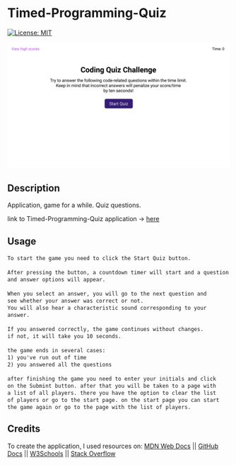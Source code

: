 # Timed-Programming-Quiz

[![License: MIT](https://img.shields.io/badge/License-MIT-yellow.svg)](https://opensource.org/licenses/MIT)

![application screenshot](assets/images/demo.gif)

## Description
Application, game for a while. Quiz questions.

link to Timed-Programming-Quiz application -> [here](https://khomych1004.github.io/Timed-Programming-Quiz/)

## Usage
```
To start the game you need to click the Start Quiz button.

After pressing the button, a countdown timer will start and a question
and answer options will appear.

When you select an answer, you will go to the next question and
see whether your answer was correct or not.
You will also hear a characteristic sound corresponding to your answer.

If you answered correctly, the game continues without changes.
if not, it will take you 10 seconds.

the game ends in several cases:
1) you've run out of time
2) you answered all the questions

after finishing the game you need to enter your initials and click
on the Submint button. after that you will be taken to a page with
a list of all players. there you have the option to clear the list
of players or go to the start page. on the start page you can start
the game again or go to the page with the list of players.
```

## Credits

To create the application, I used resources on:
[MDN Web Docs](https://developer.mozilla.org)
||
[GitHub Docs](https://docs.github.com)
||
[W3Schools](https://www.w3schools.com/)
||
[Stack Overflow](https://stackoverflow.com/)
